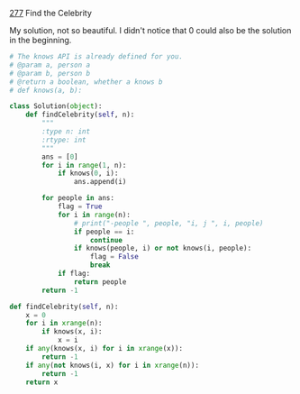 [277](https://leetcode.com/problems/find-the-celebrity/) Find the Celebrity


My solution, not so beautiful. I didn't notice that 0 could also be the solution in the beginning.

```python
# The knows API is already defined for you.
# @param a, person a
# @param b, person b
# @return a boolean, whether a knows b
# def knows(a, b):

class Solution(object):
    def findCelebrity(self, n):
        """
        :type n: int
        :rtype: int
        """
        ans = [0]
        for i in range(1, n):
            if knows(0, i):
                ans.append(i)

        for people in ans:
            flag = True
            for i in range(n):
                # print("-people ", people, "i, j ", i, people)
                if people == i:
                    continue
                if knows(people, i) or not knows(i, people):
                    flag = False
                    break
            if flag:
                return people
        return -1

```


```python
def findCelebrity(self, n):
    x = 0
    for i in xrange(n):
        if knows(x, i):
            x = i
    if any(knows(x, i) for i in xrange(x)):
        return -1
    if any(not knows(i, x) for i in xrange(n)):
        return -1
    return x

```